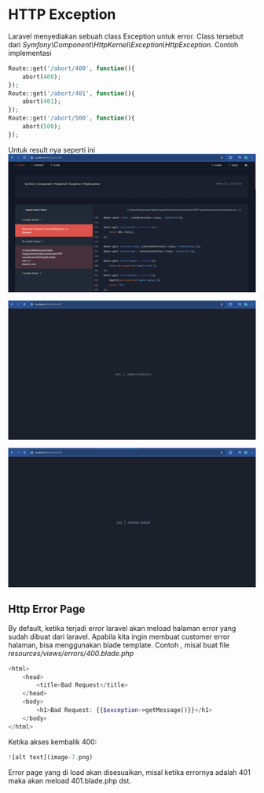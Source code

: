 # HTTP Exception
Laravel menyediakan sebuah class Exception untuk error. Class tersebut dari
*Symfony\Component\HttpKernel\Exception\HttpException*. Contoh implementasi
```php
Route::get('/abort/400', function(){
    abort(400);
});
Route::get('/abort/401', function(){
    abort(401);
});
Route::get('/abort/500', function(){
    abort(500);
});
```
Untuk result nya seperti ini
![alt text](image-4.png)

![alt text](image-5.png)

![alt text](image-6.png)

## Http Error Page
By default, ketika terjadi error laravel akan meload halaman error yang sudah dibuat dari laravel. Apabila kita ingin membuat customer error halaman, bisa menggunakan blade template.
Contoh , misal buat file *resources/views/errors/400.blade.php*
```php
<html>
    <head>
        <title>Bad Request</title>
    </head>
    <body>
        <h1>Bad Request: {{$exception->getMessage()}}</h1>
    </body>
</html>
```

Ketika akses kembalik 400:
```php
![alt text](image-7.png)
```

Error page yang di load akan disesuaikan, misal ketika errornya adalah 401 maka akan meload 401.blade.php dst.